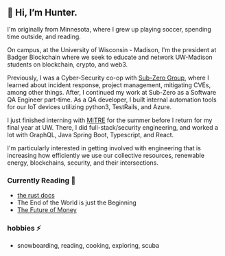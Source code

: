## 👋 Hi, I’m Hunter.

I'm originally from Minnesota, where I grew up playing soccer, spending time outside, and reading. 

On campus, at the University of Wisconsin - Madison, I'm the president at Badger Blockchain where we seek to educate and network UW-Madison students on blockchain, crypto, and web3.

Previously, I was a Cyber-Security co-op with [Sub-Zero Group](https://www.subzero-wolf.com), where I learned about incident response, project management, mitigating CVEs, among other things. After, I continued my work at Sub-Zero as a Software QA Engineer part-time. As a QA developer, I built internal automation tools for our IoT devices utilizing python3, TestRails, and Azure.

I just finished interning with [MITRE](https://www.mitre.org) for the summer before I return for my final year at UW. There, I did full-stack/security engineering, and worked a lot with GraphQL, Java Spring Boot, Typescript, and React.

I'm particularly interested in getting involved with engineering that is increasing how efficiently we use our collective resources, renewable energy, blockchains, security, and their intersections. 

### Currently Reading 📕  
- [the rust docs](https://doc.rust-lang.org/book/) 
- The End of the World is just the Beginning
- [The Future of Money](https://www.amazon.com/Future-Money-Revolution-Transforming-Currencies/dp/0674258444)

### hobbies ⚡️ 
- snowboarding, reading, cooking, exploring, scuba


